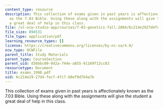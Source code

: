 ```yaml
---
content_type: resource
description: This collection of exams given in past years is affectionately known
  as the 7.03 Bible. Using these along with the assignments will give the student
  a great deal of help in this class.
file: /ol-ocw-studio-app/courses/7-03-genetics-fall-2004/6c214e2927d4fecf4fc7b8ef9d764a7b_exams_1998.pdf
file_size: 894531
file_type: application/pdf
learning_resource_types: []
license: https://creativecommons.org/licenses/by-nc-sa/4.0/
ocw_type: OCWFile
parent_title: Study Materials
parent_type: CourseSection
parent_uid: d36bbc09-9d2a-744e-a855-91169f13cc83
resourcetype: Document
title: exams_1998.pdf
uid: 6c214e29-27d4-fecf-4fc7-b8ef9d764a7b
---
```

This collection of exams given in past years is affectionately known as the 7.03 Bible. Using these along with the assignments will give the student a great deal of help in this class.